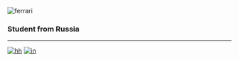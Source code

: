 ![ferrari](http://www.thomas5000.hu/pilot_2014/ferrari_14.png)

### Student from Russia
-------------------------
[![hh](https://img.shields.io/badge/-hh-ffffff?style=flat&logo=)](https://hh.ru/resume/a6b1b5fbff084a07b70039ed1f446751395854)
[![in](https://img.shields.io/badge/-in-ffffff?style=flat&logo=linkdin)](https://hh.ru/resume/a6b1b5fbff084a07b70039ed1f446751395854)


